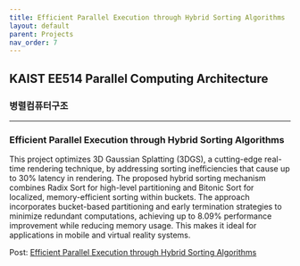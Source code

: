 ```yaml
---
title: Efficient Parallel Execution through Hybrid Sorting Algorithms
layout: default
parent: Projects
nav_order: 7
---
```


## KAIST EE514 Parallel Computing Architecture
### 병렬컴퓨터구조  

---

### Efficient Parallel Execution through Hybrid Sorting Algorithms  

This project optimizes 3D Gaussian Splatting (3DGS), a cutting-edge real-time rendering technique, by addressing sorting inefficiencies that cause up to 30% latency in rendering. The proposed hybrid sorting mechanism combines Radix Sort for high-level partitioning and Bitonic Sort for localized, memory-efficient sorting within buckets. The approach incorporates bucket-based partitioning and early termination strategies to minimize redundant computations, achieving up to 8.09% performance improvement while reducing memory usage. This makes it ideal for applications in mobile and virtual reality systems.  

Post: [Efficient Parallel Execution through Hybrid Sorting Algorithms](https://github.com/seoyoonkims/seoyoonkims.github.io/blob/main/docs/pdf/AE280_Term_Project.pdf)  

